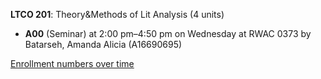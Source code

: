 **LTCO 201**: Theory&Methods of Lit Analysis (4 units)

- **A00** (Seminar) at 2:00 pm–4:50 pm on Wednesday at RWAC 0373 by Batarseh, Amanda Alicia (A16690695)

[Enrollment numbers over time](./LTCO201.tsv)
